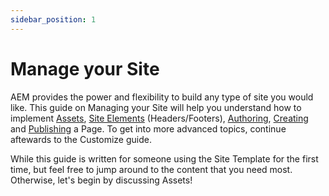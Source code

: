 ```yaml
---
sidebar_position: 1
---
```


# Manage your Site

AEM provides the power and flexibility to build any type of site you would like. This guide on Managing your Site will help you understand how to implement [Assets](/manage/assets), [Site Elements](/manage/site-elements) (Headers/Footers), [Authoring](/manage/authoring), [Creating](/manage/create-page) and [Publishing](/manage/publish) a Page. To get into more advanced topics, continue aftewards to the Customize guide.

While this guide is written for someone using the Site Template for the first time, but feel free to jump around to the content that you need most. Otherwise, let's begin by discussing Assets!
